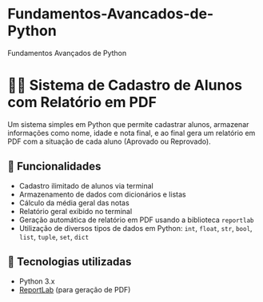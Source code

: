 # Fundamentos-Avancados-de-Python
Fundamentos Avançados de Python

# 🧑‍🎓 Sistema de Cadastro de Alunos com Relatório em PDF

Um sistema simples em Python que permite cadastrar alunos, armazenar informações como nome, idade e nota final, e ao final gera um relatório em PDF com a situação de cada aluno (Aprovado ou Reprovado).

## 📌 Funcionalidades

- Cadastro ilimitado de alunos via terminal
- Armazenamento de dados com dicionários e listas
- Cálculo da média geral das notas
- Relatório geral exibido no terminal
- Geração automática de relatório em PDF usando a biblioteca `reportlab`
- Utilização de diversos tipos de dados em Python: `int`, `float`, `str`, `bool`, `list`, `tuple`, `set`, `dict`

## 🧰 Tecnologias utilizadas

- Python 3.x
- [ReportLab](https://www.reportlab.com/dev/docs/) (para geração de PDF)
